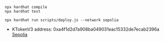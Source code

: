 ```shell
npx hardhat compile
npx hardhat test

npx hardhat run scripts/deploy.js --network sepolia
```

- KTokenV3 address: 0xa4f1d2d7a908ba049031eac15332de7ecab2396a [Sepolia](https://sepolia.etherscan.io/address/0xa4f1d2d7a908ba049031eac15332de7ecab2396a)